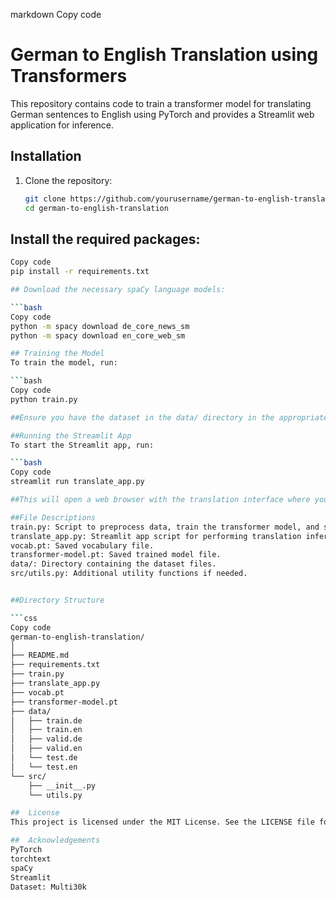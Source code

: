 markdown
Copy code
# German to English Translation using Transformers

This repository contains code to train a transformer model for translating German sentences to English using PyTorch and provides a Streamlit web application for inference.

## Installation

1. Clone the repository:
   ```bash
   git clone https://github.com/yourusername/german-to-english-translation.git
   cd german-to-english-translation

## Install the required packages:
```bash
Copy code
pip install -r requirements.txt

## Download the necessary spaCy language models:

```bash
Copy code
python -m spacy download de_core_news_sm
python -m spacy download en_core_web_sm

## Training the Model
To train the model, run:

```bash
Copy code
python train.py

##Ensure you have the dataset in the data/ directory in the appropriate format. The script will preprocess the data, train the model, and save the trained model and vocabulary.

##Running the Streamlit App
To start the Streamlit app, run:

```bash
Copy code
streamlit run translate_app.py

##This will open a web browser with the translation interface where you can input German sentences and get English translations.

##File Descriptions
train.py: Script to preprocess data, train the transformer model, and save the trained model.
translate_app.py: Streamlit app script for performing translation inference.
vocab.pt: Saved vocabulary file.
transformer-model.pt: Saved trained model file.
data/: Directory containing the dataset files.
src/utils.py: Additional utility functions if needed.


##Directory Structure

```css
Copy code
german-to-english-translation/
│
├── README.md
├── requirements.txt
├── train.py
├── translate_app.py
├── vocab.pt
├── transformer-model.pt
├── data/
│   ├── train.de
│   ├── train.en
│   ├── valid.de
│   ├── valid.en
│   └── test.de
│   └── test.en
└── src/
    ├── __init__.py
    └── utils.py

##  License
This project is licensed under the MIT License. See the LICENSE file for details.

##  Acknowledgements
PyTorch
torchtext
spaCy
Streamlit
Dataset: Multi30k
